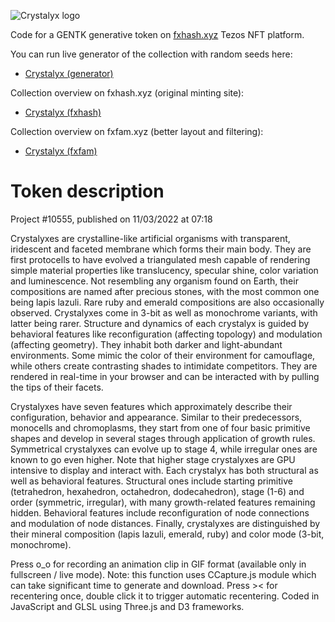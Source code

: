 ![Crystalyx logo](https://github.com/protocell-labs/crystalyx/blob/main/crystalyx_title.png?raw=true)

Code for a GENTK generative token on [fxhash.xyz](https://www.fxhash.xyz/) Tezos NFT platform.

You can run live generator of the collection with random seeds here:
- [Crystalyx (generator)](https://protocell-labs.github.io/crystalyx/)

Collection overview on fxhash.xyz (original minting site):
- [Crystalyx (fxhash)](https://www.fxhash.xyz/generative/slug/crystalyx)

Collection overview on fxfam.xyz (better layout and filtering):
- [Crystalyx (fxfam)](https://fxfam.xyz/10555)

# Token description

Project #10555, published on 11/03/2022 at 07:18

Crystalyxes are crystalline-like artificial organisms with transparent, iridescent and faceted membrane which forms their main body. They are first protocells to have evolved a triangulated mesh capable of rendering simple material properties like translucency, specular shine, color variation and luminescence. Not resembling any organism found on Earth, their compositions are named after precious stones, with the most common one being lapis lazuli. Rare ruby and emerald compositions are also occasionally observed. Crystalyxes come in 3-bit as well as monochrome variants, with latter being rarer. Structure and dynamics of each crystalyx is guided by behavioral features like reconfiguration (affecting topology) and modulation (affecting geometry). They inhabit both darker and light-abundant environments. Some mimic the color of their environment for camouflage, while others create contrasting shades to intimidate competitors. They are rendered in real-time in your browser and can be interacted with by pulling the tips of their facets.

Crystalyxes have seven features which approximately describe their configuration, behavior and appearance. Similar to their predecessors, monocells and chromoplasms, they start from one of four basic primitive shapes and develop in several stages through application of growth rules. Symmetrical crystalyxes can evolve up to stage 4, while irregular ones are known to go even higher. Note that higher stage crystalyxes are GPU intensive to display and interact with. Each crystalyx has both structural as well as behavioral features. Structural ones include starting primitive (tetrahedron, hexahedron, octahedron, dodecahedron), stage (1-6) and order (symmetric, irregular), with many growth-related features remaining hidden. Behavioral features include reconfiguration of node connections and modulation of node distances. Finally, crystalyxes are distinguished by their mineral composition (lapis lazuli, emerald, ruby) and color mode (3-bit, monochrome).

Press o_o for recording an animation clip in GIF format (available only in fullscreen / live mode). Note: this function uses CCapture.js module which can take significant time to generate and download. Press >< for recentering once, double click it to trigger automatic recentering. Coded in JavaScript and GLSL using Three.js and D3 frameworks.
